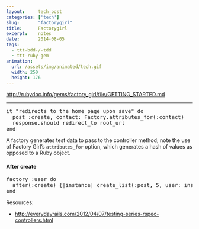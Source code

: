 ```yaml
---
layout:     tech_post
categories: ['tech']
slug:       "factorygirl"
title:      Factorygirl
excerpt:    notes
date:       2014-08-05
tags:
  - ttt-bdd-/-tdd
  - ttt-ruby-gem
animation:
  url: /assets/img/animated/tech.gif
  width: 250
  height: 176  
---
```


http://rubydoc.info/gems/factory_girl/file/GETTING_STARTED.md

***

<pre>it "redirects to the home page upon save" do
  post :create, contact: Factory.attributes_for(:contact)
  response.should redirect_to root_url
end
</pre>

A factory generates test data to pass to the controller method; note the use of Factory Girl’s <code>attributes_for</code> option, which generates a hash of values as opposed to a Ruby object.

#### After create

<pre>factory :user do
  after(:create) {|instance| create_list(:post, 5, user: instance) }
end
</pre>

Resources:

- <a href="http://everydayrails.com/2012/04/07/testing-series-rspec-controllers.html">http://everydayrails.com/2012/04/07/testing-series-rspec-controllers.html</a>
